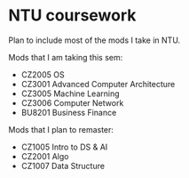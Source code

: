 # NTU coursework

Plan to include most of the mods I take in NTU.

Mods that I am taking this sem:
- CZ2005 OS
- CZ3001 Advanced Computer Architecture
- CZ3005 Machine Learning
- CZ3006 Computer Network
- BU8201 Business Finance

Mods that I plan to remaster:
- CZ1005 Intro to DS & AI
- CZ2001 Algo
- CZ1007 Data Structure 

